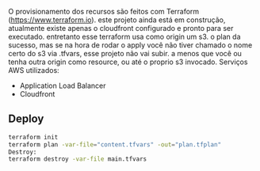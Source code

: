 O provisionamento dos recursos são feitos com Terraform (https://www.terraform.io).
este projeto ainda está em construção, atualmente existe apenas o cloudfront configurado e pronto para ser executado. entretanto esse terraform usa como origin um s3. 
o plan da sucesso, mas se na hora de rodar o apply você não tiver chamado o nome certo do s3 via .tfvars, esse projeto não vai subir. a menos que você ou tenha 
outra origin como resource, ou até o proprio s3 invocado. 
Serviços AWS utilizados:
- Application Load Balancer
- Cloudfront

## Deploy

```bash
terraform init
terraform plan -var-file="content.tfvars" -out="plan.tfplan"
Destroy:
terraform destroy -var-file main.tfvars
```
